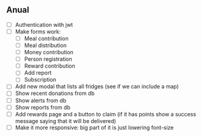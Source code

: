 ## Anual

- [ ] Authentication with jwt
- [ ] Make forms work:
  - [ ] Meal contribution
  - [ ] Meal distribution
  - [ ] Money contribution
  - [ ] Person registration
  - [ ] Reward contribution
  - [ ] Add report
  - [ ] Subscription
- [ ] Add new modal that lists all fridges (see if we can include a map)
- [ ] Show recent donations from db
- [ ] Show alerts from db
- [ ] Show reports from db
- [ ] Add rewards page and a button to claim (if it has points show a success message saying that it will be delivered)
- [ ] Make it more responsive: big part of it is just lowering font-size
